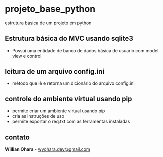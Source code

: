 # projeto_base_python
estrutura básica de um projeto em python

## Estrutura básica do MVC usando sqlite3
- Possui uma entidade de banco de dados básica de usuario com model view e control

## leitura de um arquivo config.ini
- método que lê e retorna um dicionário do arquivo config.ini

## controle do ambiente virtual usando pip
- permite criar um ambiente virtual usando pip 
- cria as instruções de uso
- permite exportar o req.txt com as ferramentas instaladas

## contato
**Willian Ohara** - wyohara.dev@gmail.com